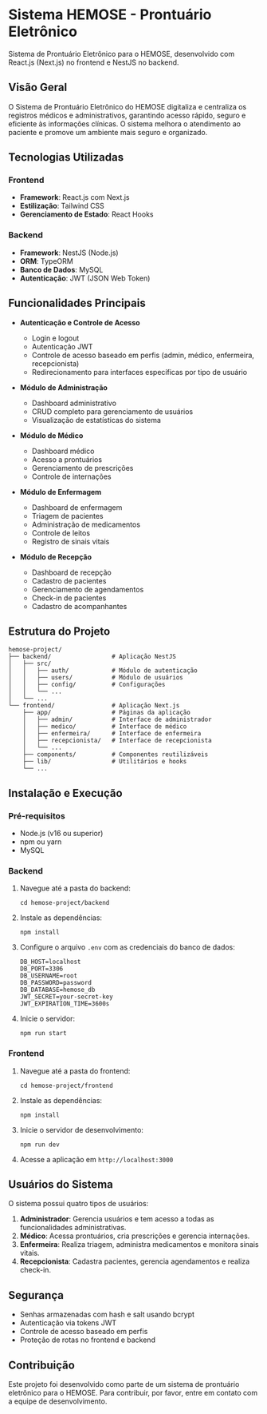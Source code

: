 # Sistema HEMOSE - Prontuário Eletrônico

Sistema de Prontuário Eletrônico para o HEMOSE, desenvolvido com React.js (Next.js) no frontend e NestJS no backend.

## Visão Geral

O Sistema de Prontuário Eletrônico do HEMOSE digitaliza e centraliza os registros médicos e administrativos, garantindo acesso rápido, seguro e eficiente às informações clínicas. O sistema melhora o atendimento ao paciente e promove um ambiente mais seguro e organizado.

## Tecnologias Utilizadas

### Frontend
- **Framework**: React.js com Next.js
- **Estilização**: Tailwind CSS
- **Gerenciamento de Estado**: React Hooks

### Backend
- **Framework**: NestJS (Node.js)
- **ORM**: TypeORM
- **Banco de Dados**: MySQL
- **Autenticação**: JWT (JSON Web Token)

## Funcionalidades Principais

- **Autenticação e Controle de Acesso**
  - Login e logout
  - Autenticação JWT
  - Controle de acesso baseado em perfis (admin, médico, enfermeira, recepcionista)
  - Redirecionamento para interfaces específicas por tipo de usuário

- **Módulo de Administração**
  - Dashboard administrativo
  - CRUD completo para gerenciamento de usuários
  - Visualização de estatísticas do sistema

- **Módulo de Médico**
  - Dashboard médico
  - Acesso a prontuários
  - Gerenciamento de prescrições
  - Controle de internações

- **Módulo de Enfermagem**
  - Dashboard de enfermagem
  - Triagem de pacientes
  - Administração de medicamentos
  - Controle de leitos
  - Registro de sinais vitais

- **Módulo de Recepção**
  - Dashboard de recepção
  - Cadastro de pacientes
  - Gerenciamento de agendamentos
  - Check-in de pacientes
  - Cadastro de acompanhantes

## Estrutura do Projeto

```
hemose-project/
├── backend/                 # Aplicação NestJS
│   ├── src/
│   │   ├── auth/            # Módulo de autenticação
│   │   ├── users/           # Módulo de usuários
│   │   ├── config/          # Configurações
│   │   └── ...
│   └── ...
└── frontend/                # Aplicação Next.js
    ├── app/                 # Páginas da aplicação
    │   ├── admin/           # Interface de administrador
    │   ├── medico/          # Interface de médico
    │   ├── enfermeira/      # Interface de enfermeira
    │   ├── recepcionista/   # Interface de recepcionista
    │   └── ...
    ├── components/          # Componentes reutilizáveis
    ├── lib/                 # Utilitários e hooks
    └── ...
```

## Instalação e Execução

### Pré-requisitos
- Node.js (v16 ou superior)
- npm ou yarn
- MySQL

### Backend
1. Navegue até a pasta do backend:
   ```
   cd hemose-project/backend
   ```

2. Instale as dependências:
   ```
   npm install
   ```

3. Configure o arquivo `.env` com as credenciais do banco de dados:
   ```
   DB_HOST=localhost
   DB_PORT=3306
   DB_USERNAME=root
   DB_PASSWORD=password
   DB_DATABASE=hemose_db
   JWT_SECRET=your-secret-key
   JWT_EXPIRATION_TIME=3600s
   ```

4. Inicie o servidor:
   ```
   npm run start
   ```

### Frontend
1. Navegue até a pasta do frontend:
   ```
   cd hemose-project/frontend
   ```

2. Instale as dependências:
   ```
   npm install
   ```

3. Inicie o servidor de desenvolvimento:
   ```
   npm run dev
   ```

4. Acesse a aplicação em `http://localhost:3000`

## Usuários do Sistema

O sistema possui quatro tipos de usuários:

1. **Administrador**: Gerencia usuários e tem acesso a todas as funcionalidades administrativas.
2. **Médico**: Acessa prontuários, cria prescrições e gerencia internações.
3. **Enfermeira**: Realiza triagem, administra medicamentos e monitora sinais vitais.
4. **Recepcionista**: Cadastra pacientes, gerencia agendamentos e realiza check-in.

## Segurança

- Senhas armazenadas com hash e salt usando bcrypt
- Autenticação via tokens JWT
- Controle de acesso baseado em perfis
- Proteção de rotas no frontend e backend

## Contribuição

Este projeto foi desenvolvido como parte de um sistema de prontuário eletrônico para o HEMOSE. Para contribuir, por favor, entre em contato com a equipe de desenvolvimento.
